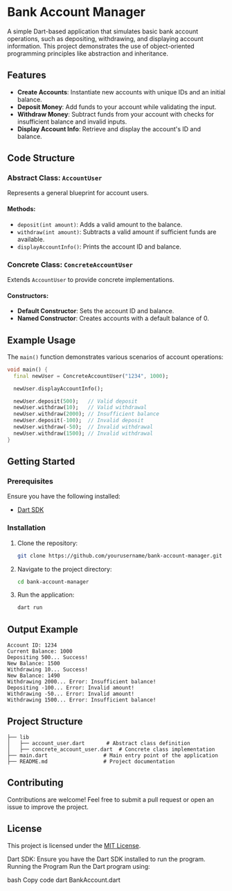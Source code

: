 # Bank Account Manager

A simple Dart-based application that simulates basic bank account operations, such as depositing, withdrawing, and displaying account information. This project demonstrates the use of object-oriented programming principles like abstraction and inheritance.

## Features

- **Create Accounts**: Instantiate new accounts with unique IDs and an initial balance.
- **Deposit Money**: Add funds to your account while validating the input.
- **Withdraw Money**: Subtract funds from your account with checks for insufficient balance and invalid inputs.
- **Display Account Info**: Retrieve and display the account's ID and balance.

## Code Structure

### Abstract Class: `AccountUser`

Represents a general blueprint for account users.

#### Methods:
- `deposit(int amount)`: Adds a valid amount to the balance.
- `withdraw(int amount)`: Subtracts a valid amount if sufficient funds are available.
- `displayAccountInfo()`: Prints the account ID and balance.

### Concrete Class: `ConcreteAccountUser`

Extends `AccountUser` to provide concrete implementations.

#### Constructors:
- **Default Constructor**: Sets the account ID and balance.
- **Named Constructor**: Creates accounts with a default balance of 0.

## Example Usage

The `main()` function demonstrates various scenarios of account operations:

```dart
void main() {
  final newUser = ConcreteAccountUser("1234", 1000);

  newUser.displayAccountInfo();

  newUser.deposit(500);   // Valid deposit
  newUser.withdraw(10);   // Valid withdrawal
  newUser.withdraw(2000); // Insufficient balance
  newUser.deposit(-100);  // Invalid deposit
  newUser.withdraw(-50);  // Invalid withdrawal
  newUser.withdraw(1500); // Invalid withdrawal
}
```

## Getting Started

### Prerequisites

Ensure you have the following installed:
- [Dart SDK](https://dart.dev/get-dart)

### Installation

1. Clone the repository:
   ```bash
   git clone https://github.com/yourusername/bank-account-manager.git
   ```
2. Navigate to the project directory:
   ```bash
   cd bank-account-manager
   ```
3. Run the application:
   ```bash
   dart run
   ```

## Output Example

```
Account ID: 1234
Current Balance: 1000
Depositing 500... Success!
New Balance: 1500
Withdrawing 10... Success!
New Balance: 1490
Withdrawing 2000... Error: Insufficient balance!
Depositing -100... Error: Invalid amount!
Withdrawing -50... Error: Invalid amount!
Withdrawing 1500... Error: Insufficient balance!
```

## Project Structure

```
├── lib
│   ├── account_user.dart       # Abstract class definition
│   ├── concrete_account_user.dart  # Concrete class implementation
├── main.dart                  # Main entry point of the application
├── README.md                  # Project documentation
```

## Contributing

Contributions are welcome! Feel free to submit a pull request or open an issue to improve the project.

## License

This project is licensed under the [MIT License](LICENSE).

Dart SDK: Ensure you have the Dart SDK installed to run the program.
Running the Program
Run the Dart program using:

bash
Copy code
dart BankAccount.dart
